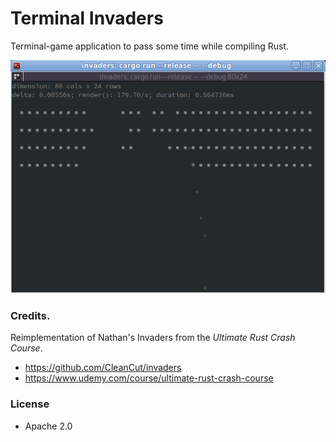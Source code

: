 # Terminal Invaders

Terminal-game application to pass some time while compiling Rust.

![screenshot of the game](res/screenshot.png)

### Credits.

Reimplementation of Nathan's Invaders from the _Ultimate Rust Crash Course_.

* https://github.com/CleanCut/invaders
* https://www.udemy.com/course/ultimate-rust-crash-course

### License

* Apache 2.0
